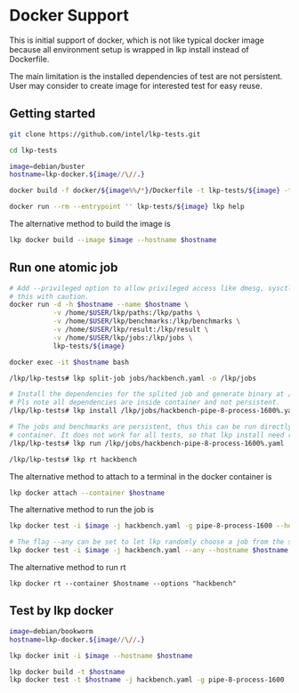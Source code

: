# Docker Support

This is initial support of docker, which is not like typical docker image because
all environment setup is wrapped in lkp install instead of Dockerfile.

The main limitation is the installed dependencies of test are not persistent. User may
consider to create image for interested test for easy reuse.

## Getting started

```bash
git clone https://github.com/intel/lkp-tests.git

cd lkp-tests

image=debian/buster
hostname=lkp-docker.${image//\//.}

docker build -f docker/${image%%/*}/Dockerfile -t lkp-tests/${image} -t lkp-tests/${image}:$(git log -1 --pretty=%h) --build-arg hostname=$hostname --build-arg base_image=$(if [[ "$image" == opensuse/* ]]; then echo "$image" | sed 's|opensuse/\([^/]*\)/|opensuse/\1:|'; elif [[ "$image" == redhat/* ]]; then echo "$image" | sed 's|redhat/\([^/]*\)/|redhat/\1:|'; else echo ${image//\//:}; fi) .

docker run --rm --entrypoint '' lkp-tests/${image} lkp help
```

The alternative method to build the image is

```bash
lkp docker build --image $image --hostname $hostname
```

## Run one atomic job

```bash
# Add --privileged option to allow privileged access like dmesg, sysctl. Use
# this with caution.
docker run -d -h $hostname --name $hostname \
           -v /home/$USER/lkp/paths:/lkp/paths \
           -v /home/$USER/lkp/benchmarks:/lkp/benchmarks \
           -v /home/$USER/lkp/result:/lkp/result \
           -v /home/$USER/lkp/jobs:/lkp/jobs \
           lkp-tests/${image}

docker exec -it $hostname bash

/lkp/lkp-tests# lkp split-job jobs/hackbench.yaml -o /lkp/jobs

# Install the dependencies for the splited job and generate binary at /lkp/benchmarks
# Pls note all dependencies are inside container and not persistent.
/lkp/lkp-tests# lkp install /lkp/jobs/hackbench-pipe-8-process-1600%.yaml

# The jobs and benchmarks are persistent, thus this can be run directly in a new
# container. It does not work for all tests, so that lkp install need rerun.
/lkp/lkp-tests# lkp run /lkp/jobs/hackbench-pipe-8-process-1600%.yaml

/lkp/lkp-tests# lkp rt hackbench
```

The alternative method to attach to a terminal in the docker container is 

```bash
lkp docker attach --container $hostname
```

The alternative method to run the job is

```bash
lkp docker test -i $image -j hackbench.yaml -g pipe-8-process-1600 --hostname $hostname

# The flag --any can be set to let lkp randomly choose a job from the suite
lkp docker test -i $image -j hackbench.yaml --any --hostname $hostname
```

The alternative method to run rt
```
lkp docker rt --container $hostname --options "hackbench"
```

## Test by lkp docker

```bash
image=debian/bookworm
hostname=lkp-docker.${image//\//.}

lkp docker init -i $image --hostname $hostname

lkp docker build -t $hostname
lkp docker test -t $hostname -j hackbench.yaml -g pipe-8-process-1600
```
